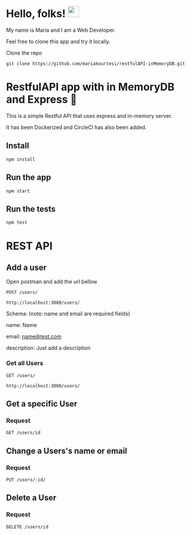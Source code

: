 
# Hello, folks! <img src="https://raw.githubusercontent.com/MartinHeinz/MartinHeinz/master/wave.gif" width="30px">

My name is Maria and I am a Web Developer. 

Feel free to clone this app and try it locally. 

Clone the repo

  
    git clone https://github.com/mariakourtesi/restfulAPI-inMemoryDB.git


# RestfulAPI app with in MemoryDB and Express :rocket:

This is a simple Restful API that uses express and in-memory server.

It has been Dockerized and CircleCI has also been added.

## Install

    npm install

## Run the app

    npm start

## Run the tests

    npm test

# REST API

## Add a user
Open postman and add the url bellow

`POST /users/`

    http://localhost:3000/users/

Schema: 
(note: name and email are required fields)

name: Name

email: name@test.com

description: Just add a description

### Get all Users

`GET /users/`

    http://localhost:3000/users/

## Get a specific User

### Request

`GET /users/id`

## Change a Users's name or email
### Request

`PUT /users/:id/`

## Delete a User

### Request

`DELETE /users/id`


